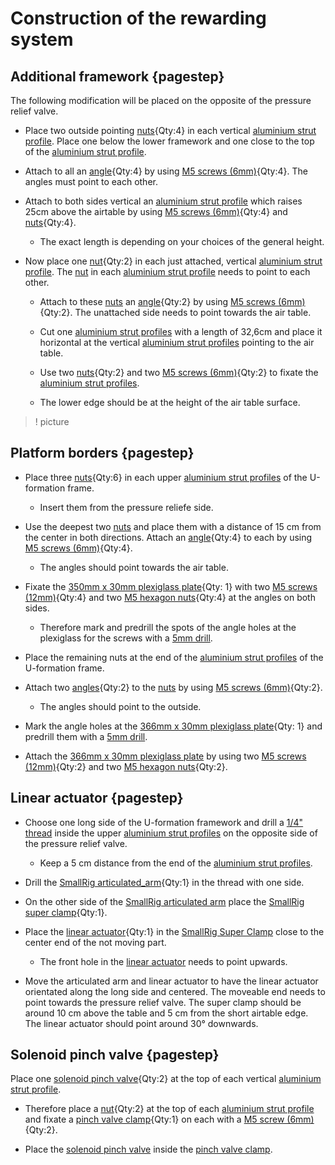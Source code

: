 # Construction of the rewarding system



## Additional framework {pagestep}

The following modification will be placed on the opposite of the pressure relief valve.

- Place two outside pointing [nuts](connectors.yml#5mmNuts){Qty:4} in each vertical [aluminium strut profile](framework.yml#20x20Rod). Place one below the lower framework and one close to the top of the [aluminium strut profile](framework.yml#20x20Rod). 

- Attach to all an [angle](connectors.yml#5mmNuts_angle){Qty:4} by using [M5 screws (6mm)](screws.yml#m5x6mm_screw){Qty:4}. The angles must point to each other.

- Attach to both sides vertical an [aluminium strut profile](framework.yml#20x20Rod) which raises 25cm above the airtable by using [M5 screws (6mm)](screws.yml#m5x6mm_screw){Qty:4} and [nuts](connectors.yml#5mmNuts){Qty:4}. 

    - The exact length is depending on your choices of the general height. 

- Now place one [nut](connectors.yml#5mmNuts){Qty:2} in each just attached, vertical [aluminium strut profile](framework.yml#20x20Rod). The [nut](connectors.yml#5mmNuts) in each [aluminium strut profile](framework.yml#20x20Rod) needs to point to each other. 

    - Attach to these [nuts](connectors.yml#5mmNuts) an [angle](connectors.yml#5mmNuts_angle){Qty:2} by using [M5 screws (6mm)](screws.yml#m5x6mm_screw){Qty:2}. The unattached side needs to point towards the air table. 

    - Cut one [aluminium strut profiles](framework.yml#20x20Rod) with a length of 32,6cm and place it horizontal at the vertical [aluminium strut profiles](framework.yml#20x20Rod) pointing to the air table.

    - Use two [nuts](connectors.yml#5mmNuts){Qty:2} and two [M5 screws (6mm)](screws.yml#m5x6mm_screw){Qty:2} to fixate the [aluminium strut profiles](framework.yml#20x20Rod).

    - The lower edge  should be at the height of the  air table surface.


>! picture


## Platform borders {pagestep}

- Place three [nuts](connectors.yml#5mmNuts){Qty:6} in each upper [aluminium strut profiles](framework.yml#20x20Rod) of the U-formation frame. 
    - Insert them from the pressure reliefe side.

- Use the deepest two [nuts](connectors.yml#5mmNuts) and place them with a distance of 15 cm from the center in both directions. Attach an [angle](connectors.yml#5mmNuts_angle){Qty:4} to each by using [M5 screws (6mm)](screws.yml#m5x6mm_screw){Qty:4}. 

    - The angles should point towards the air table.

- Fixate the [350mm x 30mm plexiglass plate](plexiglass.yml#350x30pg){Qty: 1} with two [M5 screws (12mm)](screws.yml#m5x12mm_screw){Qty:4} and two [M5 hexagon nuts](screws.yml#m5_hexagon_nuts){Qty:4} at the angles on both sides.
    - Therefore mark and predrill the spots of the angle holes at the plexiglass for the screws with a [5mm drill](tools.yml#5mmdrill).


- Place the remaining nuts at the end of the [aluminium strut profiles](framework.yml#20x20Rod) of the U-formation frame.

- Attach two [angles](connectors.yml#5mmNuts_angle){Qty:2} to the [nuts](connectors.yml#5mmNuts) by using [M5 screws (6mm)](screws.yml#m5x6mm_screw){Qty:2}. 

    - The angles should point to the outside.


- Mark the angle holes at the [366mm x 30mm plexiglass plate](plexiglass.yml#366x30pg){Qty: 1} and predrill them with a [5mm drill](tools.yml#5mmdrill).

- Attach the [366mm x 30mm plexiglass plate](plexiglass.yml#366x30pg) by using two [M5 screws (12mm)](screws.yml#m5x12mm_screw){Qty:2} and two [M5 hexagon nuts](screws.yml#m5_hexagon_nuts){Qty:2}.






## Linear actuator {pagestep}


- Choose one long side of the U-formation framework and drill a [1/4" thread](tools.yml#1_4_thread_drill) inside the upper [aluminium strut profiles](framework.yml#20x20Rod) on the opposite side of the pressure relief valve.
     - Keep a 5 cm distance from the end of the [aluminium strut profiles](framework.yml#20x20Rod).

- Drill the [SmallRig articulated_arm](framework.yml#smallrig_articulated_arm){Qty:1} in the thread with one side. 
- On the other side of the [SmallRig articulated arm](framework.yml#smallrig_articulated_arm) place the [SmallRig super clamp](framework.yml#smallrig_super_clamp){Qty:1}. 

- Place the [linear actuator](electronic.yml#LinActuator50mm){Qty:1} in the [SmallRig Super Clamp](framework.yml#smallrig_super_clamp) close to the center end of the not moving part. 

    - The front hole in the [linear actuator](electronic.yml#LinActuator50mm) needs to point upwards.


- Move the articulated arm and linear actuator to have the linear actuator orientated along the long side and centered. The moveable end needs to point towards the pressure relief valve. The super clamp should be around 10 cm above the table and 5 cm from the short airtable edge. The linear actuator should point around 30° downwards.



## Solenoid pinch valve {pagestep}

Place one [solenoid pinch valve](electronic.yml#pv){Qty:2} at the top of each vertical [aluminium strut profile](framework.yml#20x20Rod). 

- Therefore place a [nut](connectors.yml#5mmNuts){Qty:2} at the top of each [aluminium strut profile](framework.yml#20x20Rod) and fixate a  [pinch valve clamp](electronic.yml#pv_clamp){Qty:1} on each with a [M5 screw (6mm)](screws.yml#m5x6mm_screw){Qty:2}.

- Place the [solenoid pinch valve](electronic.yml#pv) inside the [pinch valve clamp](electronic.yml#pv_clamp).



